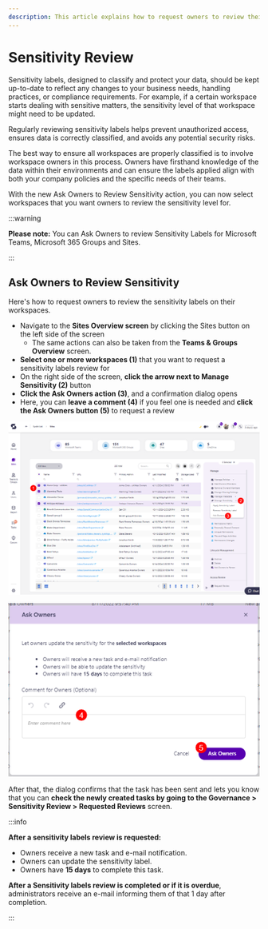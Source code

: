 ```yaml
---
description: This article explains how to request owners to review their workspaces' sensitivity. 
---
```


# Sensitivity Review

Sensitivity labels, designed to classify and protect your data, should be kept up-to-date to reflect any changes to your business needs, handling practices, or compliance requirements. For example, if a certain workspace starts dealing with sensitive matters, the sensitivity level of that workspace might need to be updated. 

Regularly reviewing sensitivity labels helps prevent unauthorized access, ensures data is correctly classified, and avoids any potential security risks. 

The best way to ensure all workspaces are properly classified is to involve workspace owners in this process. Owners have firsthand knowledge of the data within their environments and can ensure the labels applied align with both your company policies and the specific needs of their teams.

With the new Ask Owners to Review Sensitivity action, you can now select workspaces that you want owners to review the sensitivity level for.

:::warning

**Please note:** You can Ask Owners to review Sensitivity Labels for Microsoft Teams, Microsoft 365 Groups and Sites.

:::

## Ask Owners to Review Sensitivity

Here's how to request owners to review the sensitivity labels on their workspaces. 

* Navigate to the **Sites Overview screen** by clicking the Sites button on the left side of the screen
    * The same actions can also be taken from the **Teams & Groups Overview** screen.
* **Select one or more workspaces (1)** that you want to request a sensitivity labels review for
* On the right side of the screen, **click the arrow next to Manage Sensitivity (2)** button 
* **Click the Ask Owners action (3)**, and a confirmation dialog opens 
* Here, you can **leave a comment (4)** if you feel one is needed and **click the Ask Owners button (5)** to request a review

![Sensitivity Review](../../../static/img/request-sensitivity-review.png)

![Sensitivity Review - Request](../../../static/img/request-sensitivity-review-request.png)

After that, the dialog confirms that the task has been sent and lets you know that you can **check the newly created tasks by going to the Governance > Sensitivity Review > Requested Reviews** screen. 

:::info

**After a sensitivity labels review is requested:**
* Owners receive a new task and e-mail notification.
* Owners can update the sensitivity label.
* Owners have **15 days** to complete this task.

**After a Sensitivity labels review is completed or if it is overdue**, administrators receive an e-mail informing them of that 1 day after completion.

:::


